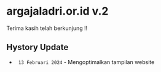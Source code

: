 # argajaladri.or.id v.2

Terima kasih telah berkunjung !!

## Hystory Update
- ` 13 Februari 2024` - Mengoptimalkan tampilan website

